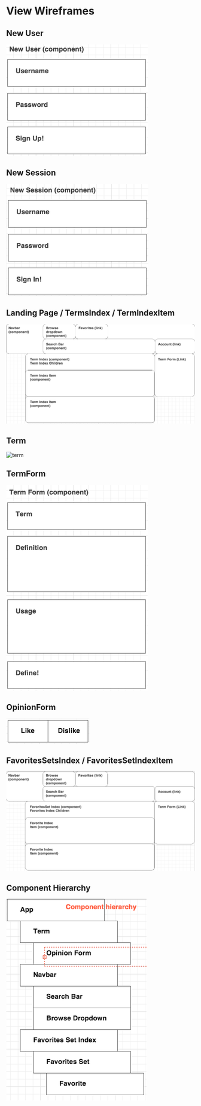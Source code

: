 # View Wireframes

## New User
![new-user]

## New Session
![new-session]

## Landing Page / TermsIndex / TermIndexItem
![terms]

## Term
![term]

## TermForm
![term-form]

## OpinionForm
![opinion-form]

## FavoritesSetsIndex / FavoritesSetIndexItem
![favorites]

## Component Hierarchy
![component-hierarchy]

[new-user]: ./wireframes/new_user.png
[new-session]: ./wireframes/new_session.png
[terms]: ./wireframes/root_terms.png
[term]: ./wireframes/term.png
[term-index]: ./wireframes/term_form.png
[term-form]: ./wireframes/term_form.png
[opinion-form]: ./wireframes/opinion_form.png
[favorites]: ./wireframes/root_favorites.png
[component-hierarchy]: ./wireframes/component_hierarchy.png
